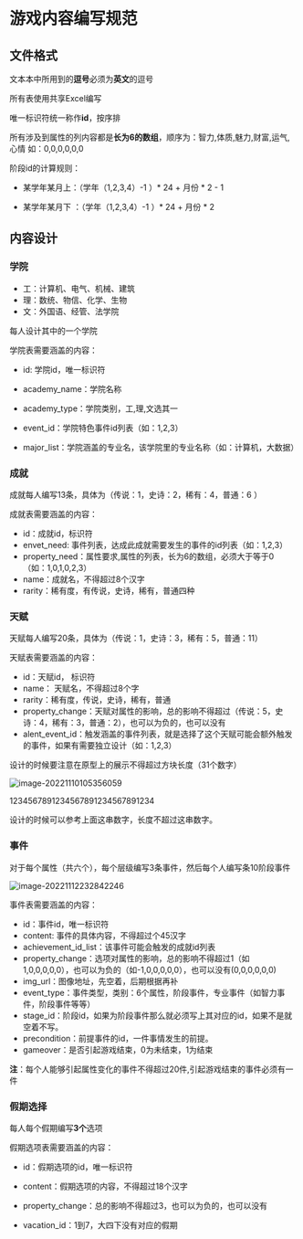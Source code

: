 # 游戏内容编写规范

## 文件格式

文本本中所用到的**逗号**必须为**英文**的逗号

所有表使用共享Excel编写

唯一标识符统一称作**id**，按序排

所有涉及到属性的列内容都是**长为6的数组**，顺序为：智力,体质,魅力,财富,运气,心情 如：0,0,0,0,0,0

阶段id的计算规则：

- 某学年某月上：（学年（1,2,3,4）-1 ）* 24 + 月份 * 2  - 1

- 某学年某月下 ：（学年（1,2,3,4）-1 ）* 24 + 月份 * 2 

## 内容设计

### 学院

- 工：计算机、电气、机械、建筑
- 理：数统、物信、化学、生物
- 文：外国语、经管、法学院

每人设计其中的一个学院

学院表需要涵盖的内容：

- id: 学院id，唯一标识符

- academy_name：学院名称

- academy_type：学院类别，工,理,文选其一

- event_id：学院特色事件id列表（如：1,2,3）
- major_list：学院涵盖的专业名，该学院里的专业名称（如：计算机，大数据）

### 成就

成就每人编写13条，具体为（传说：1，史诗：2，稀有：4，普通：6 ）

成就表需要涵盖的内容：

- id：成就id，标识符
- envet_need: 事件列表，达成此成就需要发生的事件的id列表（如：1,2,3）
- property_need：属性要求,属性的列表，长为6的数组，必须大于等于0（如：1,0,1,0,2,3）
- name：成就名，不得超过8个汉字
- rarity：稀有度，有传说，史诗，稀有，普通四种

### 天赋

天赋每人编写20条，具体为（传说：1，史诗：3，稀有：5，普通：11）

天赋表需要涵盖的内容：

- id：天赋id， 标识符
- name： 天赋名，不得超过8个字
- rarity：稀有度，传说，史诗，稀有，普通
- property_change：天赋对属性的影响，总的影响不得超过（传说：5，史诗：4，稀有：3，普通：2），也可以为负的，也可以没有
- alent_event_id：触发涵盖的事件列表，就是选择了这个天赋可能会额外触发的事件，如果有需要独立设计（如：1,2,3）

设计的时候要注意在原型上的展示不得超过方块长度（31个数字）

![image-20221110105356059](C:\Users\Xzhang\AppData\Roaming\Typora\typora-user-images\image-20221110105356059.png)

1234567891234567891234567891234

设计的时候可以参考上面这串数字，长度不超过这串数字。

### 事件

对于每个属性（共六个），每个层级编写3条事件，然后每个人编写条10阶段事件

![image-20221112232842246](C:\Users\Xzhang\AppData\Roaming\Typora\typora-user-images\image-20221112232842246.png)

事件表需要涵盖的内容：

- id：事件id，唯一标识符
- content: 事件的具体内容，不得超过个45汉字
- achievement_id_list：该事件可能会触发的成就id列表
- property_change：选项对属性的影响，总的影响不得超过1（如1,0,0,0,0,0），也可以为负的（如-1,0,0,0,0,0），也可以没有(0,0,0,0,0,0)
- img_url：图像地址，先空着，后期根据再补
- event_type：事件类型，类别：6个属性，阶段事件，专业事件（如智力事件，阶段事件等等）
- stage_id：阶段id，如果为阶段事件那么就必须写上其对应的id，如果不是就空着不写。
- precondition：前提事件的id，一件事情发生的前提。
- gameover：是否引起游戏结束，0为未结束，1为结束

**注**：每个人能够引起属性变化的事件不得超过20件,引起游戏结束的事件必须有一件

### 假期选择

每人每个假期编写**3个**选项

假期选项表需要涵盖的内容：

- id：假期选项的id，唯一标识符

- content：假期选项的内容，不得超过18个汉字

- property_change：总的影响不得超过3，也可以为负的，也可以没有

- vacation_id：1到7，大四下没有对应的假期

